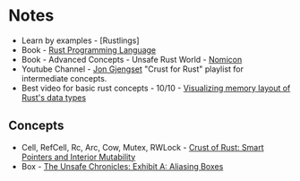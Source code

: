 # Notes

- Learn by examples - [Rustlings]
- Book - [Rust Programming Language](https://doc.rust-lang.org/book/)
- Book - Advanced Concepts - Unsafe Rust World - [Nomicon](https://doc.rust-lang.org/nomicon/)
- Youtube Channel - [Jon Gjengset](https://www.youtube.com/channel/UC_iD0xppBwwsrM9DegC5cQQ) "Crust for Rust" playlist for intermediate concepts. 
- Best video for basic rust concepts - 10/10 - [Visualizing memory layout of Rust's data types](https://www.youtube.com/watch?v=rDoqT-a6UFg)

## Concepts
- Cell, RefCell, Rc, Arc, Cow, Mutex, RWLock - [Crust of Rust: Smart Pointers and Interior Mutability](https://www.youtube.com/watch?v=8O0Nt9qY_vo)
- Box -  [The Unsafe Chronicles: Exhibit A: Aliasing Boxes](https://www.youtube.com/watch?v=EY7Wi9fV5bk)
